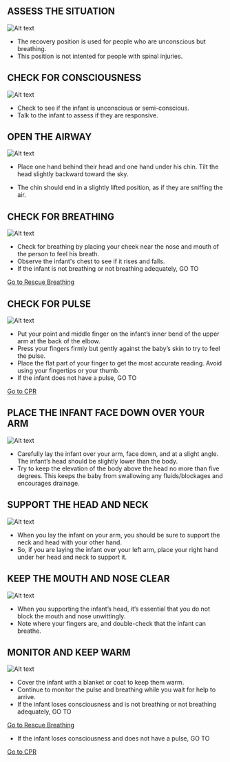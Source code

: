## ASSESS THE SITUATION

![Alt text](/Images/AdultShock/adultShock9.jpg)

- The recovery position is used for people who are unconscious but breathing.
- This position is not intented for people with spinal injuries.

## CHECK FOR CONSCIOUSNESS

![Alt text](/Images/InfantShock/infantShock7.jpg)

- Check to see if the infant is unconscious or semi-conscious.
- Talk to the infant to assess if they are responsive.

## OPEN THE AIRWAY

![Alt text](/Images/InfantCPR/infantCPR6.jpg)

- Place one hand behind their head and one hand under his chin. Tilt the head slightly backward toward the sky.

- The chin should end in a slightly lifted position, as if they are sniffing the air.

## CHECK FOR BREATHING

![Alt text](/Images/InfantShock/infantShock6.jpg)

- Check for breathing by placing your cheek near the nose and mouth of the person to feel his breath.
- Observe the infant's chest to see if it rises and falls.
- If the infant is not breathing or not breathing adequately, GO TO

[Go to Rescue Breathing](/instructions/0/0/15)

## CHECK FOR PULSE

![Alt text](/Images/InfantShock/infantShock5.jpg)

- Put your point and middle finger on the infant’s inner bend of the upper arm at the back of the elbow.
- Press your fingers firmly but gently against the baby’s skin to try to feel the pulse.
- Place the flat part of your finger to get the most accurate reading. Avoid using your fingertips or your thumb.
- If the infant does not have a pulse, GO TO

[Go to CPR](/instructions/3/1/7)

## PLACE THE INFANT FACE DOWN OVER YOUR ARM

![Alt text](/Images/InfantShock/infantShock1.jpg)

- Carefully lay the infant over your arm, face down, and at a slight angle. The infant’s head should be slightly lower than the body.
- Try to keep the elevation of the body above the head no more than five degrees. This keeps the baby from swallowing any fluids/blockages and encourages drainage.

## SUPPORT THE HEAD AND NECK

![Alt text](/Images/InfantShock/infantShock2.jpg)

- When you lay the infant on your arm, you should be sure to support the neck and head with your other hand.
- So, if you are laying the infant over your left arm, place your right hand under her head and neck to support it.

## KEEP THE MOUTH AND NOSE CLEAR

![Alt text](/Images/InfantShock/infantShock3.jpg)

- When you supporting the infant’s head, it’s essential that you do not block the mouth and nose unwittingly.
- Note where your fingers are, and double-check that the infant can breathe.

## MONITOR AND KEEP WARM

![Alt text](/Images/InfantShock/infantShock8.jpg)

- Cover the infant with a blanket or coat to keep them warm.
- Continue to monitor the pulse and breathing while you wait for help to arrive.
- If the infant loses consciousness and is not breathing or not breathing adequately, GO TO

[Go to Rescue Breathing](/instructions/0/0/15)

- If the infant loses consciousness and does not have a pulse, GO TO

[Go to CPR](/instructions/3/1/7)
